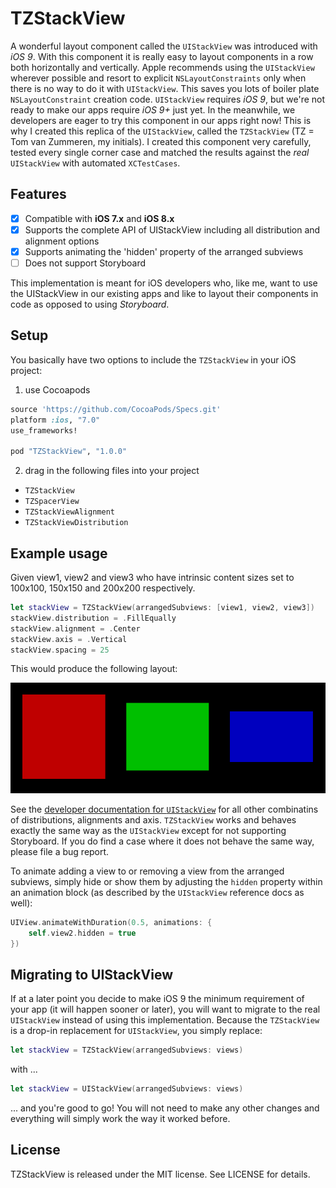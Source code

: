 # TZStackView
A wonderful layout component called the `UIStackView` was introduced with *iOS 9*. With this component it is really easy to layout components in a row both horizontally and vertically. Apple recommends using the `UIStackView` wherever possible and resort to explicit `NSLayoutConstraints` only when there is no way to do it with `UIStackView`. This saves you lots of boiler plate `NSLayoutConstraint` creation code. `UIStackView` requires *iOS 9*, but we're not ready to make our apps require *iOS 9+* just yet. In the meanwhile, we developers are eager to try this component in our apps right now! This is why I created this replica of the `UIStackView`, called the `TZStackView` (TZ = Tom van Zummeren, my initials). I created this component very carefully, tested every single corner case and matched the results against the *real* `UIStackView` with automated `XCTestCases`.

## Features
* [x] Compatible with **iOS 7.x** and **iOS 8.x**
* [x] Supports the complete API of UIStackView including all distribution and alignment options
* [x] Supports animating the 'hidden' property of the arranged subviews
* [ ] Does not support Storyboard

This implementation is meant for iOS developers who, like me, want to use the UIStackView in our existing apps and like to layout their components in code as opposed to using *Storyboard*.

## Setup
You basically have two options to include the `TZStackView` in your iOS project:

1) use Cocoapods
```ruby
source 'https://github.com/CocoaPods/Specs.git'
platform :ios, "7.0"
use_frameworks!

pod "TZStackView", "1.0.0"
```


2) drag in the following files into your project
* `TZStackView`
* `TZSpacerView`
* `TZStackViewAlignment`
* `TZStackViewDistribution`

## Example usage
Given view1, view2 and view3 who have intrinsic content sizes set to 100x100, 150x150 and 200x200 respectively.

```swift
let stackView = TZStackView(arrangedSubviews: [view1, view2, view3])
stackView.distribution = .FillEqually
stackView.alignment = .Center
stackView.axis = .Vertical
stackView.spacing = 25
```

This would produce the following layout:

![TZStackView Layout example](/assets/layout-example.png)

See the [developer documentation for `UIStackView`](https://developer.apple.com/library/prerelease/ios/documentation/UIKit/Reference/UIStackView_Class_Reference/) for all other combinatins of distributions, alignments and axis. `TZStackView` works and behaves exactly the same way as the `UIStackView` except for not supporting Storyboard. If you do find a case where it does not behave the same way, please file a bug report.

To animate adding a view to or removing a view from the arranged subviews, simply hide or show them by adjusting the `hidden` property within an animation block (as described by the `UIStackView` reference docs as well):

```swift
UIView.animateWithDuration(0.5, animations: {
	self.view2.hidden = true
})
```

## Migrating to UIStackView
If at a later point you decide to make iOS 9 the minimum requirement of your app (it will happen sooner or later), you will want to migrate to the real `UIStackView` instead of using this implementation. Because the `TZStackView` is a drop-in replacement for `UIStackView`, you simply replace:

```swift
let stackView = TZStackView(arrangedSubviews: views)
```

with ...

```swift
let stackView = UIStackView(arrangedSubviews: views)
```

... and you're good to go! You will not need to make any other changes and everything will simply work the way it worked before.

## License
TZStackView is released under the MIT license. See LICENSE for details.
